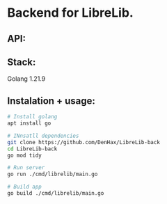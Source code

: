 # Backend for LibreLib.

## API:

## Stack:
Golang 1.21.9

## Instalation + usage:

```bash
# Install golang
apt install go

# INnsatll dependencies
git clone https://github.com/DenHax/LibreLib-back
cd LibreLib-back
go mod tidy

# Run server
go run ./cmd/librelib/main.go

# Build app
go build ./cmd/librelib/main.go 
```
